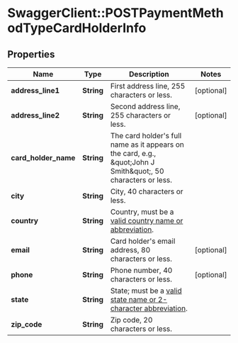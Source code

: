 # SwaggerClient::POSTPaymentMethodTypeCardHolderInfo

## Properties
Name | Type | Description | Notes
------------ | ------------- | ------------- | -------------
**address_line1** | **String** | First address line, 255 characters or less.  | [optional] 
**address_line2** | **String** | Second address line, 255 characters or less.  | [optional] 
**card_holder_name** | **String** | The card holder&#39;s full name as it appears on the card, e.g., \&quot;John J Smith\&quot;, 50 characters or less.  | 
**city** | **String** | City, 40 characters or less.  | 
**country** | **String** | Country, must be a [valid country name or abbreviation](https://knowledgecenter.zuora.com/BC_Developers/SOAP_API/J_Country%2C_State%2C_and_Province_Codes/A_Country_Names_and_Their_ISO_Codes).  | 
**email** | **String** | Card holder&#39;s email address, 80 characters or less.  | [optional] 
**phone** | **String** | Phone number, 40 characters or less.  | [optional] 
**state** | **String** | State; must be a [valid state name or 2-character abbreviation](https://knowledgecenter.zuora.com/BC_Developers/SOAP_API/J_Country%2C_State%2C_and_Province_Codes/B_State_Names_and_2-Digit_Codes).  | 
**zip_code** | **String** | Zip code, 20 characters or less.  | 


